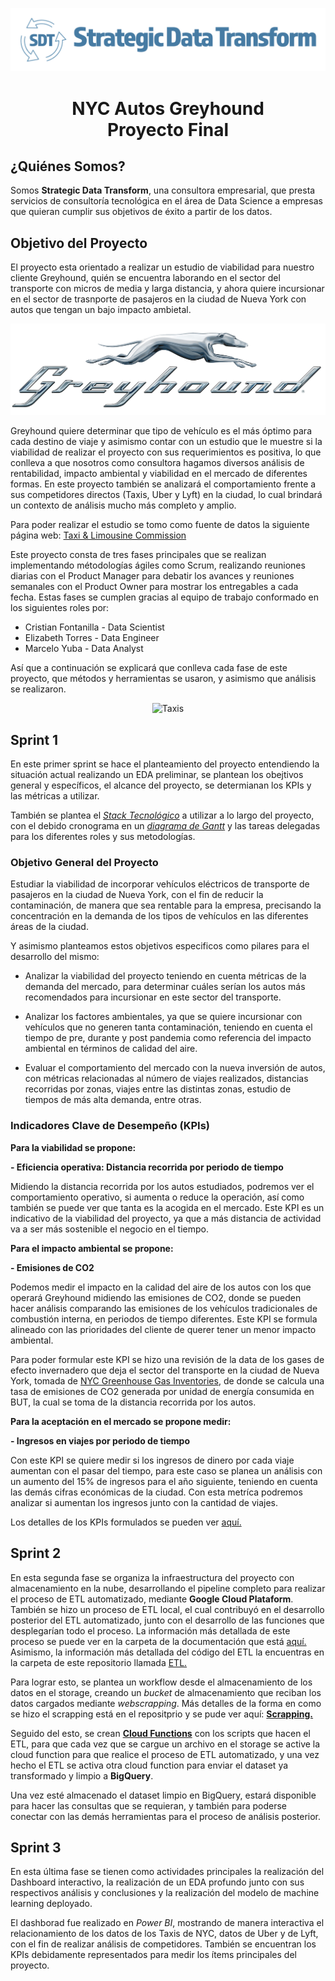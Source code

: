 
![rendered image description](imagenes/SDTLogo.png)

# <h1 align="center"> **NYC Autos Greyhound** <br> Proyecto Final </h1>

## ¿Quiénes Somos?

Somos **Strategic Data Transform**, una consultora empresarial, que presta servicios de consultoría tecnológica en el área de Data Science a empresas que quieran cumplir sus objetivos de éxito a partir de los datos.

## Objetivo del Proyecto 

El proyecto esta orientado a realizar un estudio de viabilidad para nuestro cliente Greyhound, quién se encuentra laborando en el sector del transporte con micros de media y larga distancia, y ahora quiere incursionar en el sector de trasnporte de pasajeros en la ciudad de Nueva York con autos que tengan un bajo impacto ambietal.


<div align="center">

![Logo_Greyhound](imagenes/logo_greyhound.png)
</div>

Greyhound quiere determinar que tipo de vehículo es el más óptimo para cada destino de viaje y asimismo contar con un estudio que le muestre si la viabilidad de realizar el proyecto con sus requerimientos es positiva, lo que conlleva a que nosotros como consultora hagamos diversos análisis de rentabilidad, impacto ambiental y viabilidad en el mercado de diferentes formas. 
En este proyecto también se analizará el comportamiento frente a sus competidores directos (Taxis, Uber y Lyft) en la ciudad, lo cual brindará un contexto de análisis mucho más completo y amplio. 

Para poder realizar el estudio se tomo como fuente de datos la siguiente página web: [Taxi & Limousine Commission](https://www.nyc.gov/site/tlc/index.page)

Este proyecto consta de tres fases principales que se realizan implementando métodologías ágiles como Scrum, realizando reuniones diarias con el Product Manager para debatir los avances y reuniones semanales con el Product Owner para mostrar los entregables a cada fecha. Estas fases se cumplen gracias al equipo de trabajo conformado en los siguientes roles por:

- Cristian Fontanilla - Data Scientist
- Elizabeth Torres - Data Engineer
- Marcelo Yuba - Data Analyst


Así que a continuación se explicará que conlleva cada fase de este proyecto, que métodos y herramientas se usaron, y asimismo que análisis se realizaron.

<div align="center">

![Taxis](imagenes/)
</div>

## **Sprint 1**

En este primer sprint se hace el planteamiento del proyecto entendiendo la situación actual realizando un EDA preliminar, se plantean los obejtivos general y específicos, el alcance del proyecto, se determianan los KPIs y las métricas a utilizar. 

También se plantea el [*Stack Tecnológico*](https://github.com/micjb/FinalProject/blob/main/imagenes/Stack_tecnologico.jpg) a utilizar a lo largo del proyecto, con el debido cronograma en un [*diagrama de Gantt*](https://github.com/micjb/FinalProject/blob/main/Documentacion/Gantt.md) y las tareas delegadas para los diferentes roles y sus metodologías.


### Objetivo General del Proyecto
Estudiar la viabilidad de incorporar vehículos eléctricos de transporte de pasajeros en la ciudad de Nueva York, con el fin de reducir la contaminación, de manera que sea rentable para la empresa, precisando la concentración en la demanda de los tipos de vehículos en las diferentes áreas de la ciudad.

Y asimismo planteamos estos objetivos especificos como pilares para el desarrollo del mismo:

- Analizar la viabilidad del proyecto teniendo en cuenta métricas de la demanda del mercado, para determinar cuáles serían los autos más recomendados para incursionar en este sector del transporte. 

- Analizar los factores ambientales, ya que se quiere incursionar con vehículos que no generen tanta contaminación, teniendo en cuenta el tiempo de pre, durante y post pandemia como referencia del impacto ambiental en términos de calidad del aire. 

- Evaluar el comportamiento del mercado con la nueva inversión de autos, con métricas relacionadas al número de viajes realizados, distancias recorridas por zonas, viajes entre las distintas zonas, estudio de tiempos de más alta demanda, entre otras. 

### Indicadores Clave de Desempeño (KPIs)
 
**Para la viabilidad se propone:**

**- Eficiencia operativa: Distancia recorrida por periodo de tiempo**

Midiendo la distancia recorrida por los autos estudiados, podremos ver el comportamiento operativo, si aumenta o reduce la operación, así como también se puede ver que tanta es la acogida en el mercado.
Este KPI es un indicativo de la viabilidad del proyecto, ya que a más distancia de actividad va a ser más sostenible el negocio en el tiempo.

**Para el impacto ambiental se propone:**

**- Emisiones de CO2**

Podemos medir el impacto en la calidad del aire de los autos con los que operará Greyhound midiendo las emisiones de CO2, donde se pueden hacer análisis comparando las emisiones de los vehículos tradicionales de combustión interna, en periodos de tiempo diferentes.
Este KPI se formula alineado con las prioridades del cliente de querer tener un menor impacto ambiental.

Para poder formular este KPI se hizo una revisión de la data de los gases de efecto invernadero que deja el sector del transporte en la ciudad de Nueva York, tomada de [NYC Greenhouse Gas Inventories](https://climate.cityofnewyork.us/initiatives/nyc-greenhouse-gas-inventories/), de donde se calcula una tasa de emisiones de CO2 generada por unidad de energía consumida en BUT, la cual se toma de la distancia recorrida por los autos. 

**Para la aceptación en el mercado se propone medir:**

**- Ingresos en viajes por periodo de tiempo**

Con este KPI se quiere medir si los ingresos de dinero por cada viaje aumentan con el pasar del tiempo, para este caso se planea un análisis con un aumento del 15% de ingresos para el año siguiente, teniendo en cuenta las demás cifras económicas de la ciudad. Con esta metríca podremos analizar si aumentan los ingresos junto con la cantidad de viajes. 

Los detalles de los KPIs formulados se pueden ver [aquí.](https://github.com/micjb/FinalProject/blob/main/KPIs)

## **Sprint 2**

En esta segunda fase se organiza la infraestructura del proyecto con almacenamiento en la nube, desarrollando el pipeline completo para realizar el proceso de ETL automatizado, mediante **Google Cloud Plataform**.
También se hizo un proceso de ETL local, el cual contribuyó en el desarrollo posterior del ETL automatizado, junto con el desarrollo de las funciones que desplegarían todo el proceso. La información más detallada de este proceso se puede ver en la carpeta de la documentación que está [aquí.](https://github.com/micjb/FinalProject/tree/main/Documentacion)
Asimismo, la información más detallada del código del ETL la encuentras en la carpeta de este repositorio llamada [ETL.](https://github.com/micjb/FinalProject/tree/main/ETL)

Para lograr esto, se plantea un workflow desde el almacenamiento de los datos en el storage, creando un *bucket* de almacenamiento que reciban los datos cargados mediante *webscrapping*.
Más detalles de la forma en como se hizo el scrapping está en el repositprio y se pude ver aquí: [**Scrapping.**](https://github.com/micjb/FinalProject/tree/main/Scraping)

Seguido del esto, se crean [**Cloud Functions**](https://github.com/micjb/FinalProject/tree/main/ETL/Functions%20GCP) con los scripts que hacen el ETL, para que cada vez que se cargue un archivo en el storage se active la cloud function para que realice el proceso de ETL automatizado, y una vez hecho el ETL se activa otra cloud function para enviar el dataset ya transformado y limpio a **BigQuery**.

Una vez esté almacenado el dataset limpio en BigQuery, estará disponible para hacer las consultas que se requieran, y también para poderse conectar con las demás herramientas para el proceso de análisis posterior. 

## **Sprint 3**

En esta última fase se tienen como actividades principales la realización del Dashboard interactivo, la realización de un EDA profundo junto con sus respectivos análisis y conclusiones y la realización del modelo de machine learning deployado. 

El dashborad fue realizado en *Power BI*, mostrando de manera interactiva el relacionamiento de los datos de los Taxis de NYC, datos de Uber y de Lyft, con el fin de realizar análisis de competidores. También se encuentran los KPIs debidamente representados para medir los ítems principales del proyecto. 






 





